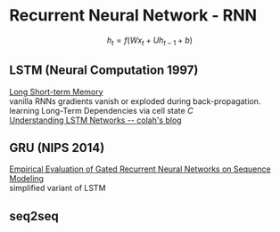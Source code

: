 # Recurrent Neural Network - RNN
```math
h_t=f(Wx_t+U h_{t-1}+b)
```
## LSTM (Neural Computation 1997)
[Long Short-term Memory](https://www.researchgate.net/publication/13853244_Long_Short-term_Memory)  
vanilla RNNs gradients vanish or exploded during back-propagation. 
learning Long-Term Dependencies via cell state $C$  
[Understanding LSTM Networks -- colah's blog](https://colah.github.io/posts/2015-08-Understanding-LSTMs/)
## GRU (NIPS 2014)
[Empirical Evaluation of Gated Recurrent Neural Networks on Sequence Modeling](https://arxiv.org/abs/1412.3555)  
simplified variant of LSTM
## seq2seq